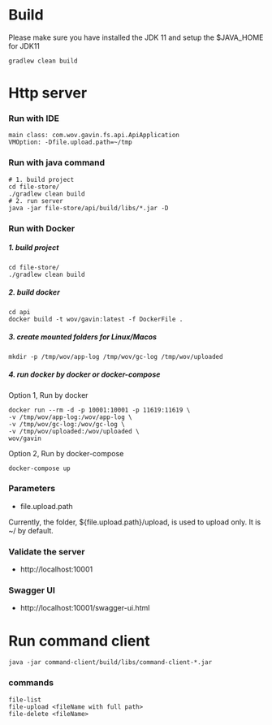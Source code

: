 # Build
Please make sure you have installed the JDK 11 and setup the $JAVA_HOME for JDK11
```
gradlew clean build
```
# Http server
### Run with IDE
```
main class: com.wov.gavin.fs.api.ApiApplication
VMOption: -Dfile.upload.path=~/tmp
```

### Run with java command
```
# 1. build project
cd file-store/
./gradlew clean build
# 2. run server 
java -jar file-store/api/build/libs/*.jar -D
```

### Run with Docker
##### 1. build project
```
cd file-store/
./gradlew clean build
```
##### 2. build docker
```
cd api
docker build -t wov/gavin:latest -f DockerFile .
```
##### 3. create mounted folders for Linux/Macos 
```
mkdir -p /tmp/wov/app-log /tmp/wov/gc-log /tmp/wov/uploaded
```
##### 4. run docker by docker or docker-compose
Option 1, Run by docker
```
docker run --rm -d -p 10001:10001 -p 11619:11619 \
-v /tmp/wov/app-log:/wov/app-log \
-v /tmp/wov/gc-log:/wov/gc-log \
-v /tmp/wov/uploaded:/wov/uploaded \
wov/gavin
```
Option 2, Run by docker-compose
```
docker-compose up
```
### Parameters
* file.upload.path

Currently, the folder, ${file.upload.path}/upload, is used to upload only. It is ~/ by default.

### Validate the server
* http://localhost:10001

### Swagger UI
* http://localhost:10001/swagger-ui.html

# Run command client
```
java -jar command-client/build/libs/command-client-*.jar
```
### commands
```
file-list
file-upload <fileName with full path>
file-delete <fileName>
```